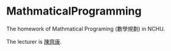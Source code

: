 # MathmaticalProgramming
The homework of Mathmatical Programing (數學規劃) in NCHU.

The lecturer is [陳齊康](http://www.amath.nchu.edu.tw/member/room/T612_new.htm).
